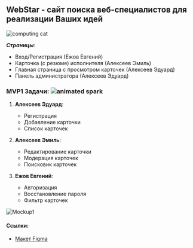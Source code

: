 ## WebStar - сайт поиска веб-специалистов для реализации Ваших идей
![computing cat](https://github.com/Deolys/webstar-project/assets/150851609/0f054af7-84b8-439f-9a0f-44d393cb6f9a)

***Страницы***:
- Вход/Регистрация (Ежов Евгений)
- Карточка (с резюме) исполнителя (Алексеев Эмиль)
- Главная страница с просмотром карточек (Алексеев Эдуард)
- Панель администратора (Алексеев Эдуард)

### MVP1 Задачи: ![animated spark](https://github.com/Deolys/webstar-project/assets/150851609/6c296ff2-7014-44b1-a1ee-e7505f3e8528)


1. **Алексеев Эдуард**:
   - Регистрация
   - Добавление карточки
   - Список карточек

2. **Алексеев Эмиль**:
   - Редактирование карточки
   - Модерация карточек
   - Поисковик карточек

3. **Ежов Евгений**:
   - Авторизация
   - Восстановление пароля
   - Фильтр карточек

![Mockup1](https://github.com/Deolys/webstar-project/assets/116900245/0afdaad3-0484-48d0-9f72-7446577b7b64)

#### Ссылки:
- [Макет Figma](https://www.figma.com/file/Vru9YiFhq5ZY0HPRsea7Cy/New-Project?type=design&node-id=0%3A1&mode=design&t=DbeflhirDieK39U5-1)



